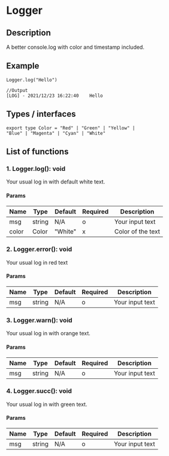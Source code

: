 # Logger

## Description
A better console.log with color and timestamp included.

## Example
```
Logger.log("Hello")

//Output
[LOG] - 2021/12/23 16:22:40    Hello
```
## Types / interfaces
```
export type Color = "Red" | "Green" | "Yellow" |
"Blue" | "Magenta" | "Cyan" | "White"
```

## List of functions
### 1. Logger.log(): void
Your usual log in with default white text.
#### Params
|Name|Type|Default|Required|Description|
|--|--|--|--|--|
|msg|string|N/A|o|Your input text|
|color|Color|"White"|x|Color of the text|
### 2. Logger.error(): void
Your usual log in red text
#### Params
|Name|Type|Default|Required|Description|
|--|--|--|--|--|
|msg|string|N/A|o|Your input text|
### 3. Logger.warn(): void
Your usual log in with orange text.
#### Params
|Name|Type|Default|Required|Description|
|--|--|--|--|--|
|msg|string|N/A|o|Your input text|
### 4. Logger.succ(): void
Your usual log in with green text.
#### Params
|Name|Type|Default|Required|Description|
|--|--|--|--|--|
|msg|string|N/A|o|Your input text|
